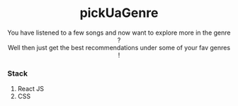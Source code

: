 <h1 align="center"> pickUaGenre </h1>

<p align="center">
    You have listened to a few songs and now want to explore more in the genre ? <br/>Well then just get the best recommendations under some of your fav genres !
</p>

### Stack

1. React JS
2. CSS
